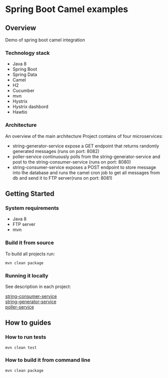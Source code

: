 # Spring Boot Camel examples

## Overview

Demo of spring boot camel integration

### Technology stack
 - Java 8 
 - Spring Boot 
 - Spring Data 
 - Camel 
 - H2 
 - Cucumber
 - mvn 
 - Hystrix
 - Hystrix dashbord
 - Hawtio

### Architecture

An overview of the main architecture
Project contains of four microservices:
 - string-generator-service expose a GET endpoint that returns randomly generated messages (runs on port: 8082)
 - poller-service continuously polls from the string-generator-service and post to the string-consumer-service (runs on port: 8080)
 - string-consumer-service exposes a POST endpoint to store message into the database 
 and runs the camel cron job to get all messages from db and send it to FTP server(runs on port: 8081)


## Getting Started

### System requirements
 - Java 8
 - FTP server
 - mvn

### Build it from source
To build all projects run:

```mvn clean package```
### Running it locally
See description in each project:

 [string-consumer-service](/string-consumer-service/README.md/)    
 [string-generator-service](/string-generator-service/README.md/)    
 [poller-service](/poller-services/README.md/)   

## How to guides

### How to run tests
```mvn clean test```
### How to build it from command line
```mvn clean package```

